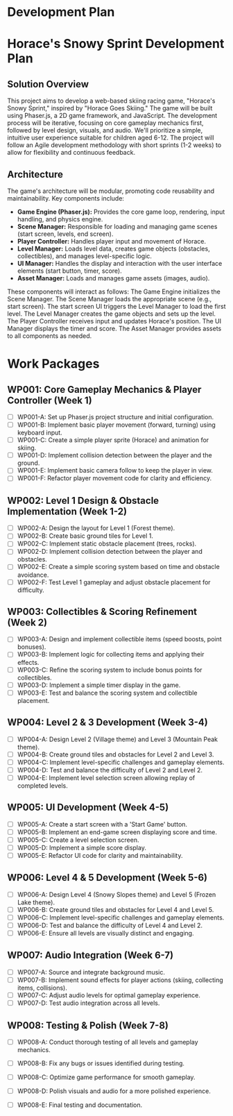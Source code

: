 # Development Plan

# Horace's Snowy Sprint Development Plan

## Solution Overview

This project aims to develop a web-based skiing racing game, "Horace's Snowy Sprint," inspired by "Horace Goes Skiing." The game will be built using Phaser.js, a 2D game framework, and JavaScript. The development process will be iterative, focusing on core gameplay mechanics first, followed by level design, visuals, and audio.  We'll prioritize a simple, intuitive user experience suitable for children aged 6-12.  The project will follow an Agile development methodology with short sprints (1-2 weeks) to allow for flexibility and continuous feedback.

## Architecture

The game's architecture will be modular, promoting code reusability and maintainability. Key components include:

*   **Game Engine (Phaser.js):** Provides the core game loop, rendering, input handling, and physics engine.
*   **Scene Manager:** Responsible for loading and managing game scenes (start screen, levels, end screen).
*   **Player Controller:** Handles player input and movement of Horace.
*   **Level Manager:** Loads level data, creates game objects (obstacles, collectibles), and manages level-specific logic.
*   **UI Manager:** Handles the display and interaction with the user interface elements (start button, timer, score).
*   **Asset Manager:** Loads and manages game assets (images, audio).

These components will interact as follows: The Game Engine initializes the Scene Manager. The Scene Manager loads the appropriate scene (e.g., start screen). The start screen UI triggers the Level Manager to load the first level. The Level Manager creates the game objects and sets up the level. The Player Controller receives input and updates Horace's position. The UI Manager displays the timer and score. The Asset Manager provides assets to all components as needed.

# Work Packages

## WP001: Core Gameplay Mechanics & Player Controller (Week 1)

- [ ] WP001-A: Set up Phaser.js project structure and initial configuration.
- [ ] WP001-B: Implement basic player movement (forward, turning) using keyboard input.
- [ ] WP001-C: Create a simple player sprite (Horace) and animation for skiing.
- [ ] WP001-D: Implement collision detection between the player and the ground.
- [ ] WP001-E: Implement basic camera follow to keep the player in view.
- [ ] WP001-F: Refactor player movement code for clarity and efficiency.

## WP002: Level 1 Design & Obstacle Implementation (Week 1-2)

- [ ] WP002-A: Design the layout for Level 1 (Forest theme).
- [ ] WP002-B: Create basic ground tiles for Level 1.
- [ ] WP002-C: Implement static obstacle placement (trees, rocks).
- [ ] WP002-D: Implement collision detection between the player and obstacles.
- [ ] WP002-E: Create a simple scoring system based on time and obstacle avoidance.
- [ ] WP002-F: Test Level 1 gameplay and adjust obstacle placement for difficulty.

## WP003: Collectibles & Scoring Refinement (Week 2)

- [ ] WP003-A: Design and implement collectible items (speed boosts, point bonuses).
- [ ] WP003-B: Implement logic for collecting items and applying their effects.
- [ ] WP003-C: Refine the scoring system to include bonus points for collectibles.
- [ ] WP003-D: Implement a simple timer display in the game.
- [ ] WP003-E: Test and balance the scoring system and collectible placement.

## WP004: Level 2 & 3 Development (Week 3-4)

- [ ] WP004-A: Design Level 2 (Village theme) and Level 3 (Mountain Peak theme).
- [ ] WP004-B: Create ground tiles and obstacles for Level 2 and Level 3.
- [ ] WP004-C: Implement level-specific challenges and gameplay elements.
- [ ] WP004-D: Test and balance the difficulty of Level 2 and Level 2.
- [ ] WP004-E: Implement level selection screen allowing replay of completed levels.

## WP005: UI Development (Week 4-5)

- [ ] WP005-A: Create a start screen with a 'Start Game' button.
- [ ] WP005-B: Implement an end-game screen displaying score and time.
- [ ] WP005-C: Create a level selection screen.
- [ ] WP005-D: Implement a simple score display.
- [ ] WP005-E: Refactor UI code for clarity and maintainability.

## WP006: Level 4 & 5 Development (Week 5-6)

- [ ] WP006-A: Design Level 4 (Snowy Slopes theme) and Level 5 (Frozen Lake theme).
- [ ] WP006-B: Create ground tiles and obstacles for Level 4 and Level 5.
- [ ] WP006-C: Implement level-specific challenges and gameplay elements.
- [ ] WP006-D: Test and balance the difficulty of Level 4 and Level 2.
- [ ] WP006-E: Ensure all levels are visually distinct and engaging.

## WP007: Audio Integration (Week 6-7)

- [ ] WP007-A: Source and integrate background music.
- [ ] WP007-B: Implement sound effects for player actions (skiing, collecting items, collisions).
- [ ] WP007-C: Adjust audio levels for optimal gameplay experience.
- [ ] WP007-D: Test audio integration across all levels.

## WP008: Testing & Polish (Week 7-8)

- [ ] WP008-A: Conduct thorough testing of all levels and gameplay mechanics.
- [ ] WP008-B: Fix any bugs or issues identified during testing.
- [ ] WP008-C: Optimize game performance for smooth gameplay.
- [ ] WP008-D: Polish visuals and audio for a more polished experience.
- [ ] WP008-E: Final testing and documentation.

